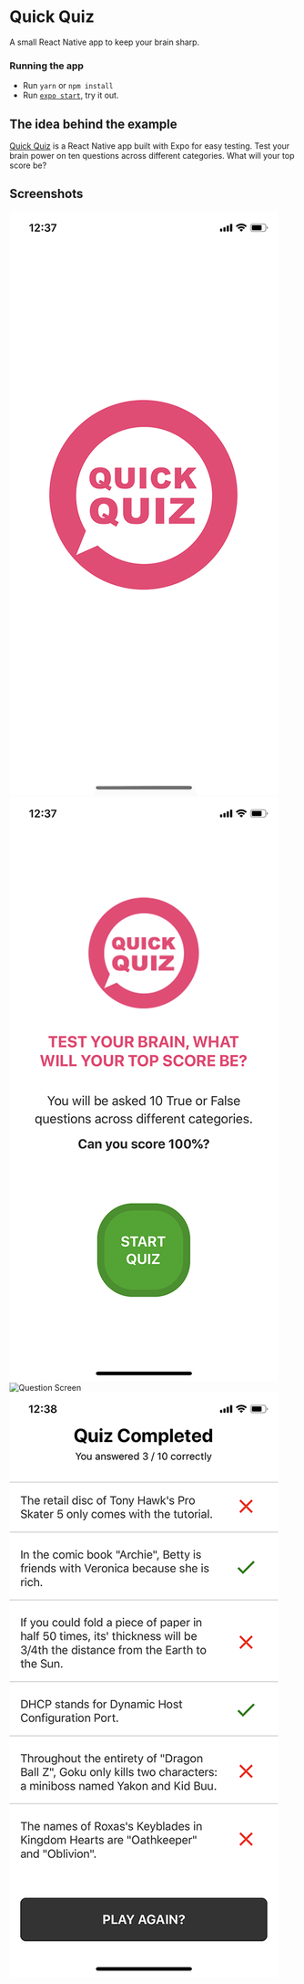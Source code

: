 # Quick Quiz
A small React Native app to keep your brain sharp.

### Running the app

- Run `yarn` or `npm install`
- Run [`expo start`](https://docs.expo.io/versions/latest/workflow/expo-cli/), try it out.

## The idea behind the example

[Quick Quiz](https://github.com/jsknight/quick_quiz)
is a React Native app built with Expo for easy testing. 
Test your brain power on ten questions across different categories.
What will your top score be?

## Screenshots

![Intro Screen](https://github.com/jsknight/quick_quiz/blob/master/git-assets/intro.PNG)
![Index Screen](https://github.com/jsknight/quick_quiz/blob/master/git-assets/index.PNG)
![Question Screen](https://github.com/jsknight/quick_quiz/blob/master/git-assets/questions.PNG)
![Results Screen](https://github.com/jsknight/quick_quiz/blob/master/git-assets/results.PNG)

